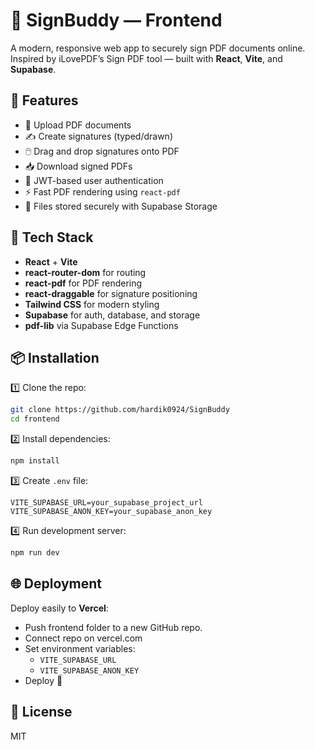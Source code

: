 
# 📄 SignBuddy — Frontend

A modern, responsive web app to securely sign PDF documents online. Inspired by iLovePDF’s Sign PDF tool — built with **React**, **Vite**, and **Supabase**.

## 📸 Features

- 📄 Upload PDF documents
- ✍️ Create signatures (typed/drawn)
- 🖱️ Drag and drop signatures onto PDF
- 📥 Download signed PDFs
- 🔐 JWT-based user authentication
- ⚡ Fast PDF rendering using `react-pdf`
- 💾 Files stored securely with Supabase Storage

## 🚀 Tech Stack

- **React** + **Vite**
- **react-router-dom** for routing
- **react-pdf** for PDF rendering
- **react-draggable** for signature positioning
- **Tailwind CSS** for modern styling
- **Supabase** for auth, database, and storage
- **pdf-lib** via Supabase Edge Functions

## 📦 Installation

1️⃣ Clone the repo:
```bash
git clone https://github.com/hardik0924/SignBuddy
cd frontend
```

2️⃣ Install dependencies:
```bash
npm install
```

3️⃣ Create `.env` file:
```
VITE_SUPABASE_URL=your_supabase_project_url
VITE_SUPABASE_ANON_KEY=your_supabase_anon_key
```

4️⃣ Run development server:
```bash
npm run dev
```

## 🌐 Deployment

Deploy easily to **Vercel**:
- Push frontend folder to a new GitHub repo.
- Connect repo on vercel.com
- Set environment variables:
  - `VITE_SUPABASE_URL`
  - `VITE_SUPABASE_ANON_KEY`
- Deploy 🎉

## 📑 License

MIT
